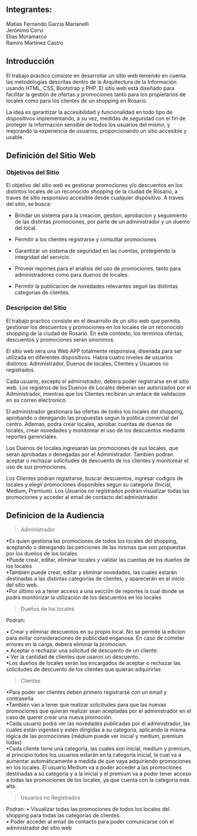 ## Integrantes:

Matias Fernando Garcia Marianelli <br>
Jerónimo Corvi <br>
Elias Moramarco <br>
Ramiro Martinez Castro <br>

## Introducción

El trabajo práctico consiste en desarrollar un sitio web teniendo en cuenta las metodologías descritas dentro de la Arquitectura de la Información usando HTML, CSS, Bootstrap y PHP. El sitio web está diseñado para facilitar la gestión de ofertas y promociones tanto para los propietarios de locales como para los clientes de un shopping en Rosario.

La idea es garantizar la accesibilidad y funcionalidad en todo tipo de dispositivos implementando, a su vez, medidas de seguridad con el fin de proteger la información sensible de todos los usuarios del mismo, y mejorando la experiencia de usuarios, proporcionando un sitio accesible y usable.

## Definición del Sitio Web
### Objetivos del Sitio 
El objetivo del sitio web es gestionar promociones y/o descuentos en los distintos locales de un reconocido shopping de la ciudad de Rosario, a traves de sitio responsivo accesible desde cualquier dispositivo.
A traves del sitio, se busca:

- Brindar un sistema para la creacion, gestion, aprobacion y seguimiento de las distintas promociones, por parte de un administrador y un duemo del local.

-  Permitir a los clientes registrarse y consultar promociones.

- Garantizar un sistema de seguridad en las cuentas, protegiendo la integridad del servicio.

- Proveer reportes para el analisis del uso de promociones, tanto para administradores como para duenos de locales.

- Permitir la publicacion de novedades relevantes segun las distintas categorias de clientes.

### Descripcion del Sitio
El trabajo practico consiste en el desarrollo de un sitio web que permita gestionar los descuentos y promociones en los locales de un reconocido shopping de la ciudad de Rosario. En este contexto, los terminos ofertas, descuentos y promociones seran sinonimos.

El sitio web sera una Web APP totalmente responsiva, disenada para ser utilizada en diferentes dispositivos. Habra cuatro niveles de usuarios distintos: Administrador, Duenos de locales, Clientes y Usuarios no registrados.

Cada usuario, excepto el administrador, debera poder registrarse en el sitio web. Los registros de los Duenos de Locales deberan ser autorizados por el Administrador, mientras que los Clientes recibiran un enlace de validacion en su correo electronico.

El administrador gestionara las ofertas de todos los locales del shopping, aprobando o denegando las propuestas segun la politica comercial del centro. Ademas, podra crear locales, aprobar cuentas de duenos de locales, crear novedades y monitorear el uso de los descuentos mediante reportes gerenciales.

Los Duenos de locales ingresaran las promociones de sus locales, que seran aprobadas o denegadas por el Administrador. Tambien podran aceptar o rechazar solicitudes de descuento de los clientes y monitorear el uso de sus promociones.

Los Clientes podran registrarse, buscar descuentos, ingresar codigos de locales y elegir promociones disponibles segun su categoria (Inicial, Medium, Premium). Los Usuarios no registrados podran visualizar todas las promociones y acceder al email de contacto del administrador.

## Definicion de la Audiencia


> Administrador

•Es quien gestiona las promociones de todos los locales del shopping, aceptando o denegando las peticiones de las mismas que son propuestas por los dueños de los locales<br>
•Puede crear, editar, eliminar locales y validar  las cuentas de los dueños de los locales<br>
•También puede crear, editar y eliminar novedades, las cuales estarán destinadas a las distintas categorías de clientes, y aparecerán en el inicio del sitio web.<br>
•Por último va a tener acceso a una sección de reportes la cual donde se podrá monitorizar la utilización de los descuentos en los locales


> Dueños de los locales

Podran:

• Crear y eliminar descuentos en su propio local. No se permite la edicion para evitar consideraciones de publicidad enganosa. En caso de cometer errores en la carga, debera eliminar la promocion. <br>
• Aceptar o rechazar una solicitud de descuento de un cliente.<br>
• Ver la cantidad de clientes que usaron un descuento.<br>
•Los dueños de locales serán los encargados de aceptar o rechazar las solicitudes de descuento de los clientes que quieran adquirirlas<br>


> Clientes

•Para poder ser clientes deben primero registrarse con un email y contraseña<br>
•También van a tener que realizar solicitudes para que las nuevas promociones que quieran realizar sean aceptadas por el administrador en el caso de querer crear una nueva promoción.<br>
•Cada usuario podrá ver las novedades publicadas por el administrador, las cuales están vigentes y estén dirigidas a su categoría, aplicando la misma lógica de las promociones (médium puede ver inicial y medium, premium todas)<br>
•Cada cliente tiene una categoría, las cuales son inicial, medium y premium, al principio todos los usuarios estarán en la categoría inicial, la cual va a aumentar automáticamente a medida de que vaya adquiriendo promociones en los locales. El usuario Medium va a poder acceder a las promociones destinadas a su categoría y a la inicial y el premium va a poder tener acceso a todas las promociones de los locales, ya que cuenta con la categoría más alta.



> Usuarios no Registrados

Podran:
• Visualizar todas las promociones de todos los locales del shopping para todas las categorias de clientes.<br>
• Poder acceder al email de contacto para poder comunicarse con el administrador del sitio web



